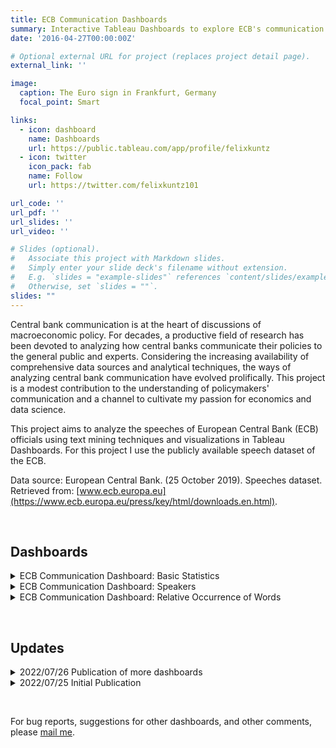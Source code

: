 ```yaml
---
title: ECB Communication Dashboards
summary: Interactive Tableau Dashboards to explore ECB's communication.
date: '2016-04-27T00:00:00Z'

# Optional external URL for project (replaces project detail page).
external_link: ''

image:
  caption: The Euro sign in Frankfurt, Germany
  focal_point: Smart

links:
  - icon: dashboard
    name: Dashboards
    url: https://public.tableau.com/app/profile/felixkuntz
  - icon: twitter
    icon_pack: fab
    name: Follow
    url: https://twitter.com/felixkuntz101

url_code: ''
url_pdf: ''
url_slides: ''
url_video: ''

# Slides (optional).
#   Associate this project with Markdown slides.
#   Simply enter your slide deck's filename without extension.
#   E.g. `slides = "example-slides"` references `content/slides/example-slides.md`.
#   Otherwise, set `slides = ""`.
slides: ""
---
```


Central bank communication is at the heart of discussions of macroeconomic policy. For decades, a productive field of research has been devoted to analyzing how central banks communicate their policies to the general public and experts. Considering the increasing availability of comprehensive data sources and analytical techniques, the ways of analyzing central bank communication have evolved prolifically. This project is a modest contribution to the understanding of policymakers' communication and a channel to cultivate my passion for economics and data science.

This project aims to analyze the speeches of European Central Bank (ECB) officials using text mining techniques and visualizations in Tableau Dashboards. For this project I use the publicly available speech dataset of the ECB. 

Data source: European Central Bank. (25 October 2019). Speeches dataset. Retrieved from: [www.ecb.europa.eu](https://www.ecb.europa.eu/press/key/html/downloads.en.html).

&nbsp;


## Dashboards

<details>
    <summary>ECB Communication Dashboard: Basic Statistics</summary>

The dashboard provides basic statistics such total number of speeches per year, total number of speeches per month of the year, average length of speeches over years, and number of speeches at day of the month. [Open in Tableau](https://public.tableau.com/views/ECBCommunicationDashboard1BasicStatistics/Dashboard2?:language=en-GB&:display_count=n&:origin=viz_share_link)

</details>

<details>
    <summary>ECB Communication Dashboard: Speakers</summary>

The dashboard examines the speakers addressing the general public and experts. Who held the most and the least speeches? Who talks the most and who is the most tersely? [Open in Tableau](https://public.tableau.com/views/ECBCommunicationDashboard2Speakers/Dashboard3?:language=en-GB&:display_count=n&:origin=viz_share_link)

</details>

<details>
    <summary>ECB Communication Dashboard: Relative Occurrence of Words</summary>

The dashboard enables to search ECB's communication for certain words. Up to 15 words can be entered in the left column and the graph shows the relative occurrence of these words for each year. The relative occurrence is calculated as the quotient of the number of occurrences of the entered words over the total number of words in the corresponding year abstracting from stop words (i.e., words without meaning). [Open in Tableau](https://public.tableau.com/views/ECBRelativeOccurrenceofWords/Dashboard1?:language=en-GB&:display_count=n&:origin=viz_share_link)

</details>

&nbsp;

## Updates

<details>
    <summary>2022/07/26 Publication of more dashboards</summary>
    
The [ECB Communication Dashboard: Basic Statistics](https://public.tableau.com/views/ECBCommunicationDashboard1BasicStatistics/Dashboard2?:language=en-GB&:display_count=n&:origin=viz_share_link) and the [ECB Communication Dashboard: Speakers](https://public.tableau.com/views/ECBCommunicationDashboard2Speakers/Dashboard3?:language=en-GB&:display_count=n&:origin=viz_share_link) were published.

</details>


<details>
    <summary>2022/07/25 Initial Publication</summary>
    
First version of [ECB Communication Dashboard: Relative Occurrence of Words](https://public.tableau.com/views/ECBRelativeOccurrenceofWords/Dashboard1?:language=en-GB&:display_count=n&:origin=viz_share_link) was published.

</details>

&nbsp;


For bug reports, suggestions for other dashboards, and other comments, please [mail me](mailto:felixkuntz@icloud.com). 

&nbsp;

